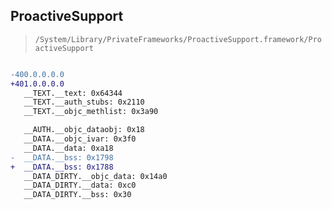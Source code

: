 ## ProactiveSupport

> `/System/Library/PrivateFrameworks/ProactiveSupport.framework/ProactiveSupport`

```diff

-400.0.0.0.0
+401.0.0.0.0
   __TEXT.__text: 0x64344
   __TEXT.__auth_stubs: 0x2110
   __TEXT.__objc_methlist: 0x3a90

   __AUTH.__objc_dataobj: 0x18
   __DATA.__objc_ivar: 0x3f0
   __DATA.__data: 0xa18
-  __DATA.__bss: 0x1798
+  __DATA.__bss: 0x1788
   __DATA_DIRTY.__objc_data: 0x14a0
   __DATA_DIRTY.__data: 0xc0
   __DATA_DIRTY.__bss: 0x30

```
